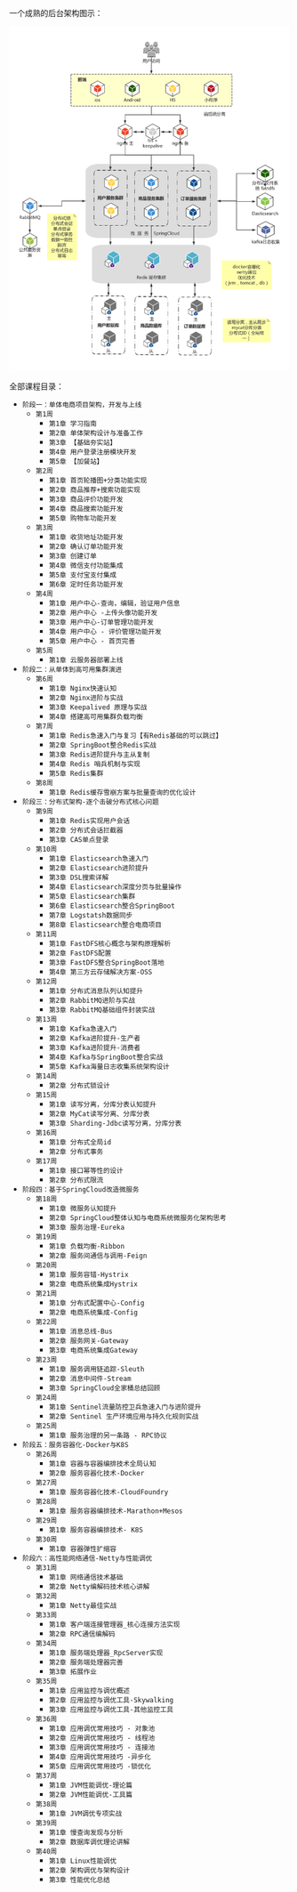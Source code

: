 一个成熟的后台架构图示：

<img src="/assets/images/classOne/pic.png">

全部课程目录：

* `阶段一：单体电商项目架构，开发与上线`
    * `第1周`
        * `第1章 学习指南`
        * `第2章 单体架构设计与准备工作`
        * `第3章 【基础夯实站】`
        * `第4章 用户登录注册模块开发`
        * `第5章 【加餐站】`
    * `第2周`
        * `第1章 首页轮播图+分类功能实现`
        * `第2章 商品推荐+搜索功能实现`
        * `第3章 商品评价功能开发`
        * `第4章 商品搜索功能开发`
        * `第5章 购物车功能开发`
    * `第3周`
        * `第1章 收货地址功能开发`
        * `第2章 确认订单功能开发`
        * `第3章 创建订单`
        * `第4章 微信支付功能集成`
        * `第5章 支付宝支付集成`
        * `第6章 定时任务功能开发`
    * `第4周`
        * `第1章 用户中心-查询，编辑，验证用户信息`
        * `第2章 用户中心 -上传头像功能开发`
        * `第3章 用户中心-订单管理功能开发`
        * `第4章 用户中心 - 评价管理功能开发`
        * `第5章 用户中心 - 首页完善`
    * `第5周`
        * `第1章 云服务器部署上线`
* `阶段二：从单体到高可用集群演进`
    * `第6周`
        * `第1章 Nginx快速认知`
        * `第2章 Nginx进阶与实战`
        * `第3章 Keepalived 原理与实战`
        * `第4章 搭建高可用集群负载均衡`
    * `第7周`
        * `第1章 Redis急速入门与复习【有Redis基础的可以跳过】`
        * `第2章 SpringBoot整合Redis实战`
        * `第3章 Redis进阶提升与主从复制`
        * `第4章 Redis 哨兵机制与实现`
        * `第5章 Redis集群`
    * `第8周`
        * `第1章 Redis缓存雪崩方案与批量查询的优化设计`
* `阶段三：分布式架构-逐个击破分布式核心问题`
    * `第9周`
        * `第1章 Redis实现用户会话`
        * `第2章 分布式会话拦截器`
        * `第3章 CAS单点登录`
    * `第10周`
        * `第1章 Elasticsearch急速入门`
        * `第2章 Elasticsearch进阶提升`
        * `第3章 DSL搜索详解`
        * `第4章 Elasticsearch深度分页与批量操作`
        * `第5章 Elasticsearch集群`
        * `第6章 Elasticsearch整合SpringBoot`
        * `第7章 Logstatsh数据同步`
        * `第8章 Elasticsearch整合电商项目`
    * `第11周`
        * `第1章 FastDFS核心概念与架构原理解析`
        * `第2章 FastDFS配置`
        * `第3章 FastDFS整合SpringBoot落地`
        * `第4章 第三方云存储解决方案-OSS`
    * `第12周`
        * `第1章 分布式消息队列认知提升`
        * `第2章 RabbitMQ进阶与实战`
        * `第3章 RabbitMQ基础组件封装实战`
    * `第13周`
        * `第1章 Kafka急速入门`
        * `第2章 Kafka进阶提升-生产者`
        * `第3章 Kafka进阶提升-消费者`
        * `第4章 Kafka与SpringBoot整合实战`
        * `第5章 Kafka海量日志收集系统架构设计`
    * `第14周`
        * `第2章 分布式锁设计`
    * `第15周`
        * `第1章 读写分离，分库分表认知提升`
        * `第2章 MyCat读写分离、分库分表`
        * `第3章 Sharding-Jdbc读写分离，分库分表`
    * `第16周`
        * `第1章 分布式全局id`
        * `第2章 分布式事务`
    * `第17周`
        * `第1章 接口幂等性的设计`
        * `第2章 分布式限流`
* `阶段四：基于SpringCloud改造微服务`
    * `第18周`
        * `第1章 微服务认知提升`
        * `第2章 SpringCloud整体认知与电商系统微服务化架构思考`
        * `第3章 服务治理-Eureka`
    * `第19周`
        * `第1章 负载均衡-Ribbon`
        * `第2章 服务间通信与调用-Feign`
    * `第20周`
        * `第1章 服务容错-Hystrix`
        * `第2章 电商系统集成Hystrix`
    * `第21周`
        * `第1章 分布式配置中心-Config`
        * `第2章 电商系统集成-Config`
    * `第22周`
        * `第1章 消息总线-Bus`
        * `第2章 服务网关-Gateway`
        * `第3章 电商系统集成Gateway`
    * `第23周`
        * `第1章 服务调用链追踪-Sleuth`
        * `第2章 消息中间件-Stream`
        * `第3章 SpringCloud全家桶总结回顾`
    * `第24周`
        * `第1章 Sentinel流量防控卫兵急速入门与进阶提升`
        * `第2章 Sentinel 生产环境应用与持久化规则实战`
    * `第25周`
        * `第1章 服务治理的另一条路 - RPC协议`
* `阶段五：服务容器化-Docker与K8S`
    * `第26周`
        * `第1章 容器与容器编排技术全局认知`
        * `第2章 服务容器化技术-Docker`
    * `第27周`
        * `第1章 服务容器化技术-CloudFoundry`
    * `第28周`
        * `第1章 服务容器编排技术-Marathon+Mesos`
    * `第29周`
        * `第1章 服务容器编排技术- K8S`
    * `第30周`
        * `第1章 容器弹性扩缩容`
* `阶段六：高性能网络通信-Netty与性能调优`
    * `第31周`
        * `第1章 网络通信技术基础`
        * `第2章 Netty编解码技术核心讲解`
    * `第32周`
        * `第1章 Netty最佳实战`
    * `第33周`
        * `第1章 客户端连接管理器_核心连接方法实现`
        * `第2章 RPC通信编解码`
    * `第34周`
        * `第1章 服务端处理器_RpcServer实现`
        * `第2章 服务端处理器完善`
        * `第3章 拓展作业`
    * `第35周`
        * `第1章 应用监控与调优概述`
        * `第2章 应用监控与调优工具-Skywalking`
        * `第3章 应用监控与调优工具-其他监控工具`
    * `第36周`
        * `第1章 应用调优常用技巧 - 对象池`
        * `第2章 应用调优常用技巧 - 线程池`
        * `第3章 应用调优常用技巧 - 连接池`
        * `第4章 应用调优常用技巧 -异步化`
        * `第5章 应用调优常用技巧 -锁优化`
    * `第37周`
        * `第1章 JVM性能调优-理论篇`
        * `第2章 JVM性能调优-工具篇`
    * `第38周`
        * `第1章 JVM调优专项实战`
    * `第39周`
        * `第1章 慢查询发现与分析`
        * `第2章 数据库调优理论讲解`
    * `第40周`
        * `第1章 Linux性能调优`
        * `第2章 架构调优与架构设计`
        * `第3章 性能优化总结`

